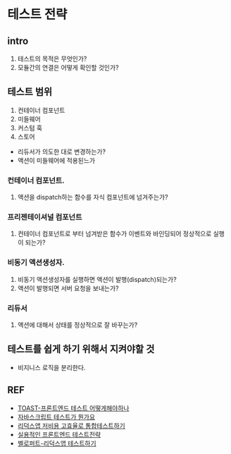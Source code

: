 # 테스트 전략

## intro

1. 테스트의 목적은 무엇인가?
2. 모듈간의 연결은 어떻게 확인할 것인가?

## 테스트 범위

1. 컨테이너 컴포넌트
2. 미들웨어
3. 커스텀 훅
4. 스토어

- 리듀서가 의도한 대로 변경하는가?
- 액션이 미들웨어에 적용된느가

### 컨테이너 컴포넌트.

1. 액션을 dispatch하는 함수를 자식 컴포넌트에 넘겨주는가?

### 프리젠테이셔널 컴포넌트

1. 컨테이너 컴포넌트로 부터 넘겨받은 함수가 이벤트와 바인딩되어 정상적으로 실행이 되는가?

### 비동기 액션생성자.

1. 비동기 액션생성자를 실행하면 액션이 발행(dispatch)되는가?
2. 액션이 발행되면 서버 요청을 보내는가?

### 리듀서

1. 액션에 대해서 상태를 정상적으로 잘 바꾸는가?

###

## 테스트를 쉽게 하기 위해서 지켜야할 것

- 비지니스 로직을 분리한다.

## REF

- [TOAST-프론트엔드 테스트 어떻게해야하나](https://ui.toast.com/fe-guide/ko_TEST/)
- [자바스크립트 테스트가 뭔가요](https://rinae.dev/posts/what-is-testing-javascript-kr)
- [리덕스앱 저비용 고효율로 통합테스트하기](https://rinae.dev/posts/intergration-tests-in-redux-apps-kr)
- [실용적인 프론트엔드 테스트전략](https://meetup.toast.com/posts/180)
- [벨로퍼트-리덕스앱 테스트하기](https://velopert.com/3591)
